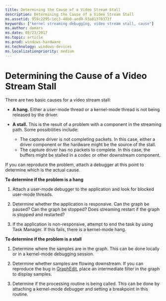```yaml
---
title: Determining the Cause of a Video Stream Stall
description: Determining the Cause of a Video Stream Stall
ms.assetid: 959c2295-1ec3-48b0-aed9-93a81378372f
keywords: ["kernel streaming debugging, video stream stall, cause"]
ms.author: domars
ms.date: 05/23/2017
ms.topic: article
ms.prod: windows-hardware
ms.technology: windows-devices
ms.localizationpriority: medium
---
```


# Determining the Cause of a Video Stream Stall


There are two basic causes for a video stream stall:

-   **A hang.** Either a user-mode thread or a kernel-mode thread is not being released by the driver.

-   **A stall.** This is the result of a problem with a component in the streaming path. Some possibilities include:
    -   The capture driver is not completing packets. In this case, either a driver component or the hardware might be the source of the stall.
    -   The capture driver has no packets to complete. In this case, the buffers might be stalled in a codec or other downstream component.

If you can reproduce the problem, attach a debugger at this point to determine which is the actual cause.

**To determine if the problem is a hang**

1.  Attach a user-mode debugger to the application and look for blocked user-mode threads.

2.  Determine whether the application is responsive. Can the graph be paused? Can the graph be stopped? Does streaming restart if the graph is stopped and restarted?

3.  If the application is non-responsive, attempt to end the task by using Task Manager. If this fails, there is a kernel-mode hang.

**To determine if the problem is a stall**

1.  Determine where the samples are in the graph. This can be done locally or in a kernel-mode debugging session.

2.  Determine whether samples are flowing downstream. If you can reproduce the bug in [GraphEdit](http://go.microsoft.com/fwlink/p/?linkid=9230), place an intermediate filter in the graph to display samples.

3.  Determine if the processing routine is being called. This can be done by attaching a kernel-mode debugger and setting a breakpoint in this routine.

 

 





